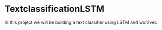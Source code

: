 # TextclassificationLSTM
 In this project we will be building a text classifier using LSTM and wor2vec
